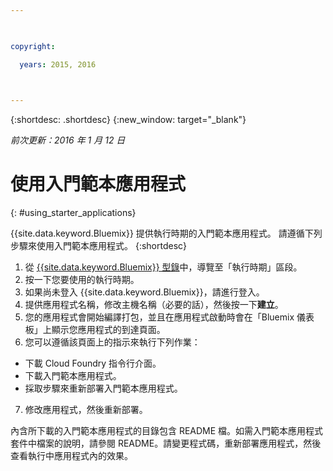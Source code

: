 ```yaml
---

 

copyright:

  years: 2015, 2016

 

---
```


{:shortdesc: .shortdesc}
{:new_window: target="_blank"}

*前次更新：2016 年 1 月 12 日*

# 使用入門範本應用程式
{: #using_starter_applications}

{{site.data.keyword.Bluemix}} 提供執行時期的入門範本應用程式。
請遵循下列步驟來使用入門範本應用程式。
{:shortdesc}

1. 從 [{{site.data.keyword.Bluemix}} 型錄](https://console.{DomainName}/catalog/)中，導覽至「執行時期」區段。
2. 按一下您要使用的執行時期。
3. 如果尚未登入 {{site.data.keyword.Bluemix}}，請進行登入。
4. 提供應用程式名稱，修改主機名稱（必要的話），然後按一下**建立**。
5. 您的應用程式會開始編譯打包，並且在應用程式啟動時會在「Bluemix 儀表板」上顯示您應用程式的到達頁面。
6. 您可以遵循該頁面上的指示來執行下列作業：
  * 下載 Cloud Foundry 指令行介面。
  * 下載入門範本應用程式。
  * 採取步驟來重新部署入門範本應用程式。
7. 修改應用程式，然後重新部署。

內含所下載的入門範本應用程式的目錄包含 README 檔。如需入門範本應用程式套件中檔案的說明，請參閱 README。請變更程式碼，重新部署應用程式，然後查看執行中應用程式內的效果。  
